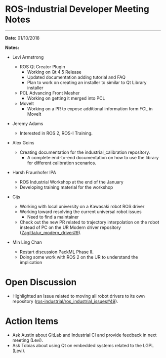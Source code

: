 # ROS-Industrial Developer Meeting Notes

----------
**Date:** 01/10/2018

**Notes:**
- Levi Armstrong
  - ROS Qt Creator Plugin
    - Working on Qt 4.5 Release
    - Updated documentation adding tutorial and FAQ
    - Plan to work on creating an installer to similar to Qt Library installer
  - PCL Advancing Front Mesher
    - Working on getting it merged into PCL
  - MoveIt
    - Working on a PR to expose additional information form FCL in MoveIt

- Jeremy Adams
  - Interested in ROS 2, ROS-I Training.
  
- Alex Goins
  - Creating documentation for the industrial_calibration repository.
    - A complete end-to-end documentation on how to use the library for different calibration scenarios.
    
- Harsh Fraunhofer IPA
  - ROS Industrial Workshop at the end of the January
  - Developing training material for the workshop

- Gijs
  - Working with local university on a Kawasaki robot ROS driver
  - Working toward resolving the current universal robot issues
    - Need to find a maintainer
  - Check out the new PR related to trajectory interpolation on the robot instead of PC on the UR Modern driver repository ([Zagitta/ur_modern_driver#9](https://github.com/Zagitta/ur_modern_driver/pull/9)).
  
- Min Ling Chan
  - Restart discussion PackML Phase II.
  - Doing some work with ROS 2 on the UR to understand the implication
  
# Open Discussion
  - Highlighted an Issue related to moving all robot drivers to its own repository ([ros-industrial/ros_industrial_issues#49](https://github.com/ros-industrial/ros_industrial_issues/issues/49)).
  
# Action Items
- Ask Austin about GitLab and Industrial CI and provide feedback in next meeting (Levi). 
- Ask Tobias about using Qt on embedded systems related to the LGPL (Levi).
